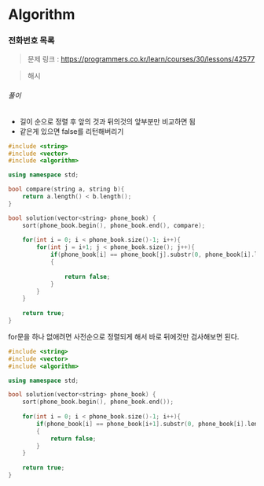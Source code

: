 # Algorithm

### 전화번호 목록

> 문제 링크 : https://programmers.co.kr/learn/courses/30/lessons/42577

> 해시



###### 풀이

* 길이 순으로 정렬 후 앞의 것과 뒤의것의 앞부분만 비교하면 됨
* 같은게 있으면 false를 리턴해버리기



```c++
#include <string>
#include <vector>
#include <algorithm>

using namespace std;

bool compare(string a, string b){
    return a.length() < b.length();    
}

bool solution(vector<string> phone_book) {
    sort(phone_book.begin(), phone_book.end(), compare);
    
    for(int i = 0; i < phone_book.size()-1; i++){
        for(int j = i+1; j < phone_book.size(); j++){
            if(phone_book[i] == phone_book[j].substr(0, phone_book[i].length()))
            {
                
                return false;
            }
        }
    }
    
    return true;
}
```



for문을 하나 없애려면 사전순으로 정렬되게 해서 바로 뒤에것만 검사해보면 된다.



```c++
#include <string>
#include <vector>
#include <algorithm>

using namespace std;

bool solution(vector<string> phone_book) {
    sort(phone_book.begin(), phone_book.end());
    
    for(int i = 0; i < phone_book.size()-1; i++){
        if(phone_book[i] == phone_book[i+1].substr(0, phone_book[i].length()))
        {
            return false;
        }
    }
    
    return true;
}
```


